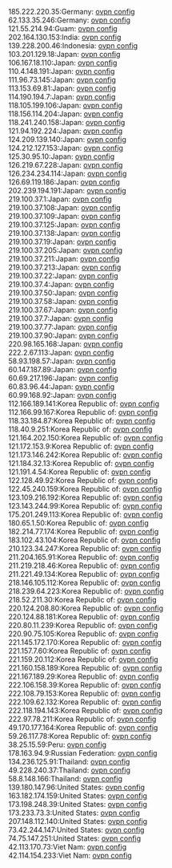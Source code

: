 185.222.220.35:Germany: [ovpn config](vpn/185_222_220_35.ovpn)  
62.133.35.246:Germany: [ovpn config](vpn/62_133_35_246.ovpn)  
121.55.214.94:Guam: [ovpn config](vpn/121_55_214_94.ovpn)  
202.164.130.153:India: [ovpn config](vpn/202_164_130_153.ovpn)  
139.228.200.46:Indonesia: [ovpn config](vpn/139_228_200_46.ovpn)  
103.201.129.18:Japan: [ovpn config](vpn/103_201_129_18.ovpn)  
106.167.18.110:Japan: [ovpn config](vpn/106_167_18_110.ovpn)  
110.4.148.191:Japan: [ovpn config](vpn/110_4_148_191.ovpn)  
111.96.73.145:Japan: [ovpn config](vpn/111_96_73_145.ovpn)  
113.153.69.81:Japan: [ovpn config](vpn/113_153_69_81.ovpn)  
114.190.194.7:Japan: [ovpn config](vpn/114_190_194_7.ovpn)  
118.105.199.106:Japan: [ovpn config](vpn/118_105_199_106.ovpn)  
118.156.114.204:Japan: [ovpn config](vpn/118_156_114_204.ovpn)  
118.241.240.158:Japan: [ovpn config](vpn/118_241_240_158.ovpn)  
121.94.192.224:Japan: [ovpn config](vpn/121_94_192_224.ovpn)  
124.209.139.140:Japan: [ovpn config](vpn/124_209_139_140.ovpn)  
124.212.127.153:Japan: [ovpn config](vpn/124_212_127_153.ovpn)  
125.30.95.10:Japan: [ovpn config](vpn/125_30_95_10.ovpn)  
126.219.67.228:Japan: [ovpn config](vpn/126_219_67_228.ovpn)  
126.234.234.114:Japan: [ovpn config](vpn/126_234_234_114.ovpn)  
126.69.119.186:Japan: [ovpn config](vpn/126_69_119_186.ovpn)  
202.239.194.191:Japan: [ovpn config](vpn/202_239_194_191.ovpn)  
219.100.37.1:Japan: [ovpn config](vpn/219_100_37_1.ovpn)  
219.100.37.108:Japan: [ovpn config](vpn/219_100_37_108.ovpn)  
219.100.37.109:Japan: [ovpn config](vpn/219_100_37_109.ovpn)  
219.100.37.125:Japan: [ovpn config](vpn/219_100_37_125.ovpn)  
219.100.37.138:Japan: [ovpn config](vpn/219_100_37_138.ovpn)  
219.100.37.19:Japan: [ovpn config](vpn/219_100_37_19.ovpn)  
219.100.37.205:Japan: [ovpn config](vpn/219_100_37_205.ovpn)  
219.100.37.211:Japan: [ovpn config](vpn/219_100_37_211.ovpn)  
219.100.37.213:Japan: [ovpn config](vpn/219_100_37_213.ovpn)  
219.100.37.22:Japan: [ovpn config](vpn/219_100_37_22.ovpn)  
219.100.37.4:Japan: [ovpn config](vpn/219_100_37_4.ovpn)  
219.100.37.50:Japan: [ovpn config](vpn/219_100_37_50.ovpn)  
219.100.37.58:Japan: [ovpn config](vpn/219_100_37_58.ovpn)  
219.100.37.67:Japan: [ovpn config](vpn/219_100_37_67.ovpn)  
219.100.37.7:Japan: [ovpn config](vpn/219_100_37_7.ovpn)  
219.100.37.77:Japan: [ovpn config](vpn/219_100_37_77.ovpn)  
219.100.37.90:Japan: [ovpn config](vpn/219_100_37_90.ovpn)  
220.98.165.168:Japan: [ovpn config](vpn/220_98_165_168.ovpn)  
222.2.67.113:Japan: [ovpn config](vpn/222_2_67_113.ovpn)  
58.93.198.57:Japan: [ovpn config](vpn/58_93_198_57.ovpn)  
60.147.187.89:Japan: [ovpn config](vpn/60_147_187_89.ovpn)  
60.69.217.196:Japan: [ovpn config](vpn/60_69_217_196.ovpn)  
60.83.96.44:Japan: [ovpn config](vpn/60_83_96_44.ovpn)  
60.99.168.92:Japan: [ovpn config](vpn/60_99_168_92.ovpn)  
112.166.189.141:Korea Republic of: [ovpn config](vpn/112_166_189_141.ovpn)  
112.166.99.167:Korea Republic of: [ovpn config](vpn/112_166_99_167.ovpn)  
118.33.184.87:Korea Republic of: [ovpn config](vpn/118_33_184_87.ovpn)  
118.40.9.251:Korea Republic of: [ovpn config](vpn/118_40_9_251.ovpn)  
121.164.202.150:Korea Republic of: [ovpn config](vpn/121_164_202_150.ovpn)  
121.172.153.9:Korea Republic of: [ovpn config](vpn/121_172_153_9.ovpn)  
121.173.146.242:Korea Republic of: [ovpn config](vpn/121_173_146_242.ovpn)  
121.184.32.13:Korea Republic of: [ovpn config](vpn/121_184_32_13.ovpn)  
121.191.4.54:Korea Republic of: [ovpn config](vpn/121_191_4_54.ovpn)  
122.128.49.92:Korea Republic of: [ovpn config](vpn/122_128_49_92.ovpn)  
122.45.240.159:Korea Republic of: [ovpn config](vpn/122_45_240_159.ovpn)  
123.109.216.192:Korea Republic of: [ovpn config](vpn/123_109_216_192.ovpn)  
123.143.244.99:Korea Republic of: [ovpn config](vpn/123_143_244_99.ovpn)  
175.201.249.113:Korea Republic of: [ovpn config](vpn/175_201_249_113.ovpn)  
180.65.1.50:Korea Republic of: [ovpn config](vpn/180_65_1_50.ovpn)  
182.214.77.174:Korea Republic of: [ovpn config](vpn/182_214_77_174.ovpn)  
183.102.43.104:Korea Republic of: [ovpn config](vpn/183_102_43_104.ovpn)  
210.123.34.247:Korea Republic of: [ovpn config](vpn/210_123_34_247.ovpn)  
211.204.165.91:Korea Republic of: [ovpn config](vpn/211_204_165_91.ovpn)  
211.219.218.46:Korea Republic of: [ovpn config](vpn/211_219_218_46.ovpn)  
211.221.49.134:Korea Republic of: [ovpn config](vpn/211_221_49_134.ovpn)  
218.146.105.112:Korea Republic of: [ovpn config](vpn/218_146_105_112.ovpn)  
218.239.64.223:Korea Republic of: [ovpn config](vpn/218_239_64_223.ovpn)  
218.52.211.30:Korea Republic of: [ovpn config](vpn/218_52_211_30.ovpn)  
220.124.208.80:Korea Republic of: [ovpn config](vpn/220_124_208_80.ovpn)  
220.124.88.181:Korea Republic of: [ovpn config](vpn/220_124_88_181.ovpn)  
220.80.11.239:Korea Republic of: [ovpn config](vpn/220_80_11_239.ovpn)  
220.90.75.105:Korea Republic of: [ovpn config](vpn/220_90_75_105.ovpn)  
221.145.172.170:Korea Republic of: [ovpn config](vpn/221_145_172_170.ovpn)  
221.157.7.60:Korea Republic of: [ovpn config](vpn/221_157_7_60.ovpn)  
221.159.20.112:Korea Republic of: [ovpn config](vpn/221_159_20_112.ovpn)  
221.160.158.189:Korea Republic of: [ovpn config](vpn/221_160_158_189.ovpn)  
221.167.189.29:Korea Republic of: [ovpn config](vpn/221_167_189_29.ovpn)  
222.106.158.39:Korea Republic of: [ovpn config](vpn/222_106_158_39.ovpn)  
222.108.79.153:Korea Republic of: [ovpn config](vpn/222_108_79_153.ovpn)  
222.109.62.132:Korea Republic of: [ovpn config](vpn/222_109_62_132.ovpn)  
222.118.194.143:Korea Republic of: [ovpn config](vpn/222_118_194_143.ovpn)  
222.97.78.211:Korea Republic of: [ovpn config](vpn/222_97_78_211.ovpn)  
49.170.177.164:Korea Republic of: [ovpn config](vpn/49_170_177_164.ovpn)  
59.26.117.78:Korea Republic of: [ovpn config](vpn/59_26_117_78.ovpn)  
38.25.15.59:Peru: [ovpn config](vpn/38_25_15_59.ovpn)  
178.163.94.9:Russian Federation: [ovpn config](vpn/178_163_94_9.ovpn)  
134.236.125.91:Thailand: [ovpn config](vpn/134_236_125_91.ovpn)  
49.228.240.37:Thailand: [ovpn config](vpn/49_228_240_37.ovpn)  
58.8.148.166:Thailand: [ovpn config](vpn/58_8_148_166.ovpn)  
139.180.147.96:United States: [ovpn config](vpn/139_180_147_96.ovpn)  
163.182.174.159:United States: [ovpn config](vpn/163_182_174_159.ovpn)  
173.198.248.39:United States: [ovpn config](vpn/173_198_248_39.ovpn)  
173.233.73.3:United States: [ovpn config](vpn/173_233_73_3.ovpn)  
207.148.112.140:United States: [ovpn config](vpn/207_148_112_140.ovpn)  
73.42.244.147:United States: [ovpn config](vpn/73_42_244_147.ovpn)  
74.75.147.251:United States: [ovpn config](vpn/74_75_147_251.ovpn)  
42.113.170.73:Viet Nam: [ovpn config](vpn/42_113_170_73.ovpn)  
42.114.154.233:Viet Nam: [ovpn config](vpn/42_114_154_233.ovpn)  
